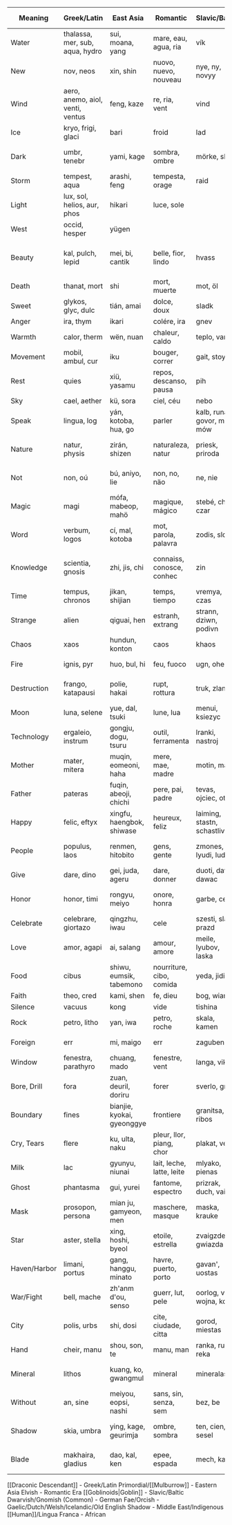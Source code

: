 
| Meaning      | Greek/Latin                      | East Asia                  | Romantic                  | Slavic/Baltic                | German         | Fae                                      | Middle East                 | African         |
| ------------ | -------------------------------- | -------------------------- | ------------------------- | ---------------------------- | -------------- | ---------------------------------------- | --------------------------- | --------------- |
| Water        | thalassa, mer, sub, aqua, hydro  | sui, moana, yang           | mare, eau, agua, ria      | vík                          | meer           | llyn                                     | sagar                       |                 |
| New          | nov, neos                        | xin, shin                  | nuovo, nuevo, nouveau     | nye, ny, novyy               | neu, nowy, ish | ný, nieuw                                |                             |                 |
| Wind         | aero, anemo, aiol, venti, ventus | feng, kaze                 | re, ria, vent             | vind                         | wind           | wind                                     | ruzgar                      | umoya           |
| Ice          | kryo, frigi, glaci               | bari                       | froid                     | lad                          | gel            | ic                                       | baraf, yuki, buz            |                 |
| Dark         | umbr, tenebr                     | yami, kage                 | sombra, ombre             | mörke, skot                  | schatten       | dubh, zwart, svartur, blaec              | kur                         |                 |
| Storm        | tempest, aqua                    | arashi, feng               | tempesta, orage           | raid                         | sturm          | bore, furtuna                            |                             |                 |
| Light        | lux, sol, helios, aur, phos      | hikari                     | luce, sole                |                              | licht          |                                          | rä                          |                 |
| West         | occid, hesper                    | yügen                      |                           |                              | occident, hesp |                                          | maárev, maghreb             |                 |
| Beauty       | kal, pulch, lepid                | mei, bi, cantik            | belle, fior, lindo        | hvass                        | falleg         | gwen, prydferth, mooi, glan, aonghus, jó | díí, yalbú, jamäl           |                 |
| Death        | thanat, mort                     | shi                        | mort, muerte              | mot, öl                      | maut           | báis                                     |                             |                 |
| Sweet        | glykos, glyc, dulc               | tián, amai                 | dolce, doux               | sladk                        | zucker         | matamu                                   |                             |                 |
| Anger        | ira, thym                        | ikari                      | colére, ira               | gnev                         | wüt, zorn      |                                          | kas,                        |                 |
| Warmth       | calor, therm                     | wën, nuan                  | chaleur, caldo            | teplo, varm                  | wärme          | teas, twyll, haetu, hly                  | dafa                        | ukushisa        |
| Movement     | mobil, ambul, cur                | iku                        | bouger, correr            | gait, stoyka                 | gehen          | cuir                                     | yäträ                       |                 |
| Rest         | quies                            | xiü, yasamu                | repos, descanso, pausa    | pih                          | ruhe           | sos, blewyn, hvíld                       | odmor                       |                 |
| Sky          | cael, aether                     | kü, sora                   | ciel, céu                 | nebo                         | himmel         | nebh                                     | aasman                      |                 |
| Speak        | lingua, log                      | yán, kotoba, hua, go       | parler                    | kalb, runä, govor, mluv, mów | sprache        | labhair, sprek, siarad, tala             | bhasha                      |                 |
| Nature       | natur, physis                    | zirán, shizen              | naturaleza, natur         | priesk, priroda              | natur          | nádar, natuur, náttúra                   | tabii                       | umlingo         |
| Not          | non, oú                          | bú, aniyo, lie             | non, no, näo              | ne, nie                      | nicht          | niet, chan, nage, ekki, nä               | lo, nah, degil              | hapana          |
| Magic        | magi                             | mófa, mabeop, mahö         | magique, mágico           | stebé, char, czar            | zauber         | tover                                    | sihr                        | ulimi           |
| Word         | verbum, logos                    | cí, mal, kotoba            | mot, parola, palavra      | zodis, slovo                 | wort           | woord                                    | milah, kalameh              | zita            |
| Knowledge    | scientia, gnosis                 | zhi, jis, chi              | connaiss, conosce, conhec | zin                          | wissen         | kennis                                   | ma'rifa, yeda, danes, bilgi | zvinhu          |
| Time         | tempus, chronos                  | jikan, shijian             | temps, tiempo             | vremya, czas                 | zeit           | tijd                                     | waqt, zman                  | zvikonzero      |
| Strange      | alien                            | qiguai, hen                | estranh, extrang          | strann, dziwn, podivn        | seltsam        | vreemd                                   | ajab, garip                 | zvokwad         |
| Chaos        | xaos                             | hundun, konton             | caos                      | khaos                        | chaos          | chaos                                    | fawda, ashoob               | chido           |
| Fire         | ignis, pyr                       | huo, bul, hi               | feu, fuoco                | ugn, ohen                    | feuer          | vuur                                     | nar, atesh                  | chirimo         |
| Destruction  | frango, katapausi                | polie, hakai               | rupt, rottura             | truk, zlam                   | brech          | breek                                    | kasr, shekast, kirik        | kuparadza       |
| Moon         | luna, selene                     | yue, dal, tsuki            | lune, lua                 | menui, ksiezyc               | mond           | maan                                     | qamar, mah, ay              | gumunyu         |
| Technology   | ergaleio, instrum                | gongju, dogu, tsuru        | outil, ferramenta         | lranki, nastroj              | werkzeug       | gereedschap                              | adah, abzar, arac           | chimiro         |
| Mother       | mater, mitera                    | muqin, eomeoni, haha       | mere, mae, madre          | motin, matka                 | mutter         | moeder                                   | umm, anne                   | amai            |
| Father       | pateras                          | fuqin, abeoji, chichi      | pere, pai, padre          | tevas, ojciec, otec          | vater          | vader                                    | ab, pedar                   | baba            |
| Happy        | felic, eftyx                     | xingfu, haengbok, shiwase  | heureux, feliz            | laiming, stastn, schastliv   | glucklich      | blij                                     | sa'id, khoshhal, mutlu      | zvakanaka       |
| People       | populus, laos                    | renmen, hitobito           | gens, gente               | zmones, lyudi, ludzie        | menschen       | mensheid, volken                         | ashkhas, mardom, insanlar   | vanhu           |
| Give         | dare, dino                       | gei, juda, ageru           | dare, donner              | duoti, davat, dawac          | geben          | geef                                     | dadan, ver                  | kupa            |
| Honor        | honor, timi                      | rongyu, meiyo              | onore, honra              | garbe, cest                  | ehre           | eer                                      | ezat, onur, ehteram         | ruregerero      |
| Celebrate    | celebrare, giortazo              | qingzhu, iwau              | cele                      | szesti, slavit, prazd        | feiern         | vieren                                   | ehtefal, kutlamak           | kuverenga       |
| Love         | amor, agapi                      | ai, salang                 | amour, amore              | meile, lyubov, laska         | liebe          | liefde, minne, hart                      | hob, eshq, ask              | upendo          |
| Food         | cibus                            | shiwu, eumsik, tabemono    | nourriture, cibo, comida  | yeda, jidio                  | essen          | eten, bia, bwyd, matur                   | ta'am, ghaza, yiyecek       | ikhofi          |
| Faith        | theo, cred                       | kami, shen                 | fe, dieu                  | bog, wiara                   | glaube         | duw, tru                                 | allah                       | olorun          |
| Silence      | vacuus                           | kong                       | vide                      | tishina                      | stille         | tomt                                     | samt                        | kimya           |
| Rock         | petro, litho                     | yan, iwa                   | petro, roche              | skala, kamen                 | stein, fels    | clach, roc                               | hajar, sela                 | inja, ikode     |
| Foreign      | err                              | mi, maigo                  | err                       | zaguben                      | irr            | dwal                                     | dal                         | ehlukan, kuguma |
| Window       | fenestra, parathyro              | chuang, mado               | fenestre, vent            | langa, vikno                 | fenster        | raam                                     | nafdhah                     | kudi, icikrini  |
| Bore, Drill  | fora                             | zuan, deuril, doriru       | forer                     | sverlo, grezti               | bohren         | boren                                    | hafara                      | funa            |
| Boundary     | fines                            | bianjie, kyokai, gyeonggye | frontiere                 | granitsa, ribos              | grenze         | grens                                    | hudud                       | kari, isiqwala  |
| Cry, Tears   | flere                            | ku, ulta, naku             | pleur, llor, piang, chor  | plakat, verkti               | weinen         | huilen                                   | baka                        | khala, yin yin  |
| Milk         | lac                              | gyunyu, niunai             | lait, leche, latte, leite | mlyako, pienas               | milch          | melk                                     | laban                       | ubhontshisi     |
| Ghost        | phantasma                        | gui, yurei                 | fantome, espectro         | prizrak, duch, vaiduo        | geist          | geest, draug, taibhse                    | sabh                        | iqili           |
| Mask         | prosopon, persona                | mian ju, gamyeon, men      | maschere, masque          | maska, krauke                | maske          | masker                                   | qinaa                       | imaska          |
| Star         | aster, stella                    | xing, hoshi, byeol         | etoile, estrella          | zvaigzde, gwiazda            | stern          | ster                                     | najma                       | inkanyezi       |
| Haven/Harbor | limani, portus                   | gang, hanggu, minato       | havre, puerto, porto      | gavan', uostas               | hafen          | hofn, ionad, cynefin                     | mina                        | kuhamba         |
| War/Fight    | bell, mache                      | zh'anm d'ou, senso         | guerr, lut, pele          | oorlog, viyn, wojna, kov     | krieg, kampf   | strijd, v'ig                             | harb, qital                 | impi, lwa       |
| City         | polis, urbs                      | shi, dosi                  | cite, ciudade, citta      | gorod, miestas               | stadt          | stad, cathair, borg, dinas               | madina                      | idolobha        |
| Hand         | cheir, manu                      | shou, son, te              | manu, man                 | ranka, ruka, reka            | hand           | lamh, llaw, hond                         | yad                         | isandla         |
| Mineral      | lithos                           | kuang, ko, gwangmul        | mineral                   | mineralas                    | mineralien     | mwyn, mianrai, minere                    | ma'dan                      | izimbiwa        |
| Without      | an, sine                         | meiyou, eopsi, nashi       | sans, sin, senza, sem     | bez, be                      | ohne           | zonder, gan, heb, an, butan              | bidun                       | ngaphandle      |
| Shadow       | skia, umbra                      | ying, kage, geurimja       | ombre, sombra             | ten, cien, sesel             | schatt         | scairt, cysgod, sceadu                   | zill                        | isililo         |
| Blade        | makhaira, gladius                | dao, kal, ken              | epee, espada              | mech, kard                   | schwert        | clai, bledd, gleddyf, svero              | sayf                        | indlondlo       |

[[Draconic Descendant]] - Greek/Latin
Primordial/[[Mulburrow]] - Eastern Asia
Elvish - Romantic Era
[[Goblinoids|Goblin]] - Slavic/Baltic
Dwarvish/Gnomish (Common) - German
Fae/Orcish - Gaelic/Dutch/Welsh/Icelandic/Old English
Shadow - Middle East/Indigenous
[[Human]]/Lingua Franca - African